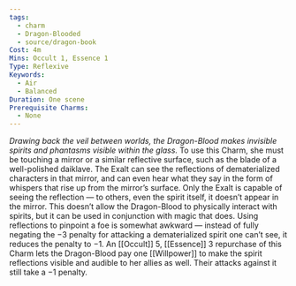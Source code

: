 ```yaml
---
tags:
  - charm
  - Dragon-Blooded
  - source/dragon-book
Cost: 4m
Mins: Occult 1, Essence 1
Type: Reflexive
Keywords:
  - Air
  - Balanced
Duration: One scene
Prerequisite Charms:
  - None
---
```

*Drawing back the veil between worlds, the Dragon-Blood makes invisible spirits and phantasms visible within the glass.*
To use this Charm, she must be touching a mirror or a similar reflective surface, such as the blade of a well-polished daiklave. The Exalt can see the reflections of dematerialized characters in that mirror, and can even hear what they say in the form of whispers that rise up from the mirror’s surface. Only the Exalt is capable of seeing the reflection — to others, even the spirit itself, it doesn’t appear in the mirror. This doesn’t allow the Dragon-Blood to physically interact with spirits, but it can be used in conjunction with magic that does. Using reflections to pinpoint a foe is somewhat awkward — instead of fully negating the −3 penalty for attacking a dematerialized spirit one can’t see, it reduces the penalty to −1. An [[Occult]] 5, [[Essence]] 3 repurchase of this Charm lets the Dragon-Blood pay one [[Willpower]] to make the spirit reflections visible and audible to her allies as well. Their attacks against it still take a −1 penalty.